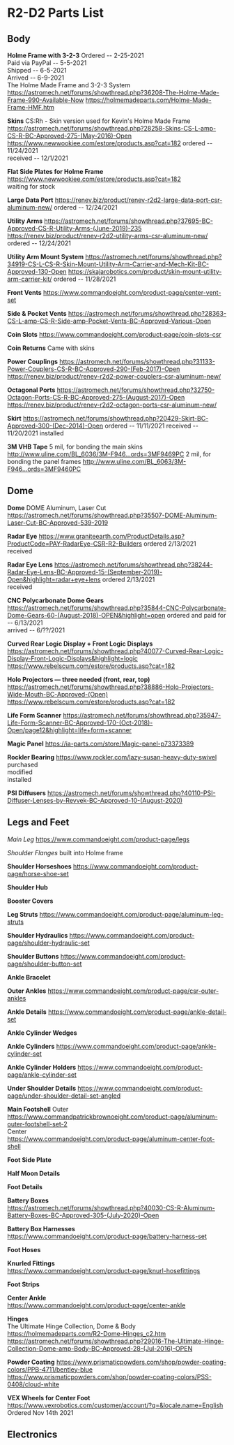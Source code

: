 # R2-D2 Parts List

## Body

**Holme Frame with 3-2-3**
Ordered -- 2-25-2021  
Paid via PayPal -- 5-5-2021  
Shipped -- 6-5-2021  
Arrived -- 6-9-2021  
The Holme Made Frame and 3-2-3 System  
https://astromech.net/forums/showthread.php?36208-The-Holme-Made-Frame-990-Available-Now
https://holmemadeparts.com/Holme-Made-Frame-HMF.htm

**Skins**
CS:Rh - Skin version used for Kevin's Holme Made Frame  
https://astromech.net/forums/showthread.php?28258-Skins-CS-L-amp-CS-R-BC-Approved-275-(May-2016)-Open
https://www.newwookiee.com/estore/products.asp?cat=182
ordered -- 11/24/2021  
received -- 12/1/2021  

**Flat Side Plates for Holme Frame**
https://www.newwookiee.com/estore/products.asp?cat=182  
waiting for stock  

**Large Data Port**
https://renev.biz/product/renev-r2d2-large-data-port-csr-aluminum-new/
ordered -- 12/24/2021

**Utility Arms**
https://astromech.net/forums/showthread.php?37695-BC-Approved-CS-R-Utility-Arms-(June-2019)-235
https://renev.biz/product/renev-r2d2-utility-arms-csr-aluminum-new/
ordered -- 12/24/2021

**Utility Arm Mount System**
https://astromech.net/forums/showthread.php?34919-CS-L-CS-R-Skin-Mount-Utility-Arm-Carrier-and-Mech-Kit-BC-Approved-130-Open
https://skajarobotics.com/product/skin-mount-utility-arm-carrier-kit/
ordered -- 11/28/2021

**Front Vents**
https://www.commandoeight.com/product-page/center-vent-set

**Side & Pocket Vents** 
https://astromech.net/forums/showthread.php?28363-CS-L-amp-CS-R-Side-amp-Pocket-Vents-BC-Approved-Various-Open

**Coin Slots** 
https://www.commandoeight.com/product-page/coin-slots-csr

**Coin Returns**
Came with skins

**Power Couplings**
https://astromech.net/forums/showthread.php?31133-Power-Couplers-CS-R-BC-Approved-290-(Feb-2017)-Open
https://renev.biz/product/renev-r2d2-power-couplers-csr-aluminum-new/

**Octagonal Ports**
https://astromech.net/forums/showthread.php?32750-Octagon-Ports-CS-R-BC-Approved-275-(August-2017)-Open
https://renev.biz/product/renev-r2d2-octagon-ports-csr-aluminum-new/

**Skirt**
https://astromech.net/forums/showthread.php?20429-Skirt-BC-Approved-300-(Dec-2014)-Open
ordered -- 11/11/2021
received -- 11/20/2021
installed

**3M VHB Tape**
5 mil, for bonding the main skins
http://www.uline.com/BL_6036/3M-F946...ords=3MF9469PC
2 mil, for bonding the panel frames
http://www.uline.com/BL_6063/3M-F946...ords=3MF9460PC



## Dome

**Dome**
DOME Aluminum, Laser Cut  
https://astromech.net/forums/showthread.php?35507-DOME-Aluminum-Laser-Cut-BC-Approved-539-2019

**Radar Eye**
https://www.graniteearth.com/ProductDetails.asp?ProductCode=PAY-RadarEye-CSR-R2-Builders
ordered 2/13/2021  
received  

**Radar Eye Lens**
https://astromech.net/forums/showthread.php?38244-Radar-Eye-Lens-BC-Approved-15-(September-2019)-Open&highlight=radar+eye+lens
ordered 2/13/2021  
received  

**CNC Polycarbonate Dome Gears**
https://astromech.net/forums/showthread.php?35844-CNC-Polycarbonate-Dome-Gears-60-(August-2018)-OPEN&highlight=open
ordered and paid for -- 6/13/2021  
arrived -- 6/??/2021  

**Curved Rear Logic Display + Front Logic Displays**
https://astromech.net/forums/showthread.php?40077-Curved-Rear-Logic-Display-Front-Logic-Displays&highlight=logic
https://www.rebelscum.com/estore/products.asp?cat=182  

**Holo Projectors  — three needed (front, rear, top)**
https://astromech.net/forums/showthread.php?38886-Holo-Projectors-Wide-Mouth-BC-Approved-(Open)
https://www.rebelscum.com/estore/products.asp?cat=182  

**Life Form Scanner**
https://astromech.net/forums/showthread.php?35947-Life-Form-Scanner-BC-Approved-170-(Oct-2018)-Open/page12&highlight=life+form+scanner  

**Magic Panel**
https://ia-parts.com/store/Magic-panel-p73373389  

**Rockler Bearing**
https://www.rockler.com/lazy-susan-heavy-duty-swivel  
purchased  
modified  
installed  

**PSI Diffusers**
https://astromech.net/forums/showthread.php?40110-PSI-Diffuser-Lenses-by-Revvek-BC-Approved-10-(August-2020)  


## Legs and Feet

*Main Leg*
https://www.commandoeight.com/product-page/legs

*Shoulder Flanges*
built into Holme frame  

**Shoulder Horseshoes**
https://www.commandoeight.com/product-page/horse-shoe-set  

**Shoulder Hub**

**Booster Covers**

**Leg Struts**
https://www.commandoeight.com/product-page/aluminum-leg-struts

**Shoulder Hydraulics**
https://www.commandoeight.com/product-page/shoulder-hydraulic-set

**Shoulder Buttons**
https://www.commandoeight.com/product-page/shoulder-button-set

**Ankle Bracelet**

**Outer Ankles**
https://www.commandoeight.com/product-page/csr-outer-ankles

**Ankle Details**
https://www.commandoeight.com/product-page/ankle-detail-set

**Ankle Cylinder Wedges** 

**Ankle Cylinders**
https://www.commandoeight.com/product-page/ankle-cylinder-set

**Ankle Cylinder Holders**
https://www.commandoeight.com/product-page/ankle-cylinder-set

**Under Shoulder Details**
https://www.commandoeight.com/product-page/under-shoulder-detail-set-angled

**Main Footshell** 
Outer  
https://www.commandpatrickbrownoeight.com/product-page/aluminum-outer-footshell-set-2  
Center  
https://www.commandoeight.com/product-page/aluminum-center-foot-shell  

**Foot Side Plate**  

**Half Moon Details**  

**Foot Details**  

**Battery Boxes**  
https://astromech.net/forums/showthread.php?40030-CS-R-Aluminum-Battery-Boxes-BC-Approved-305-(July-2020)-Open  

**Battery Box Harnesses**  
https://www.commandoeight.com/product-page/battery-harness-set  

**Foot Hoses**  

**Knurled Fittings**  
https://www.commandoeight.com/product-page/knurl-hosefittings  

**Foot Strips**  

**Center Ankle**  
https://www.commandoeight.com/product-page/center-ankle  

**Hinges**  
The Ultimate Hinge Collection, Dome & Body  
https://holmemadeparts.com/R2-Dome-Hinges_c2.htm  
https://astromech.net/forums/showthread.php?29016-The-Ultimate-Hinge-Collection-Dome-amp-Body-BC-Approved-28-(Jul-2016)-OPEN

**Powder Coating**
https://www.prismaticpowders.com/shop/powder-coating-colors/PPB-4711/bentley-blue  
https://www.prismaticpowders.com/shop/powder-coating-colors/PSS-0408/cloud-white  

**VEX Wheels for Center Foot**  
https://www.vexrobotics.com/customer/account/?q=&locale.name=English  
Ordered Nov 14th 2021  


## Electronics


